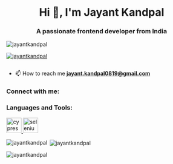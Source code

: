 <h1 align="center">Hi 👋, I'm Jayant Kandpal</h1>
<h3 align="center">A passionate frontend developer from India</h3>

<p align="left"> <img src="https://komarev.com/ghpvc/?username=jayantkandpal&label=Profile%20views&color=0e75b6&style=flat" alt="jayantkandpal" /> </p>

<p align="left"> <a href="https://github.com/ryo-ma/github-profile-trophy"><img src="https://github-profile-trophy.vercel.app/?username=jayantkandpal" alt="jayantkandpal" /></a> </p>

<p align="left"> <a href="https://twitter.com/" target="blank"><img src="https://img.shields.io/twitter/follow/?logo=twitter&style=for-the-badge" alt="" /></a> </p>

- 📫 How to reach me **jayant.kandpal0819@gmail.com**

<h3 align="left">Connect with me:</h3>
<p align="left">
</p>

<h3 align="left">Languages and Tools:</h3>
<p align="left"> <a href="https://www.cypress.io" target="_blank" rel="noreferrer"> <img src="https://raw.githubusercontent.com/simple-icons/simple-icons/6e46ec1fc23b60c8fd0d2f2ff46db82e16dbd75f/icons/cypress.svg" alt="cypress" width="40" height="40"/> </a> <a href="https://www.selenium.dev" target="_blank" rel="noreferrer"> <img src="https://raw.githubusercontent.com/detain/svg-logos/780f25886640cef088af994181646db2f6b1a3f8/svg/selenium-logo.svg" alt="selenium" width="40" height="40"/> </a> </p>

<p><img align="left" src="https://github-readme-stats.vercel.app/api/top-langs?username=jayantkandpal&show_icons=true&locale=en&layout=compact" alt="jayantkandpal" /></p>

<p>&nbsp;<img align="center" src="https://github-readme-stats.vercel.app/api?username=jayantkandpal&show_icons=true&locale=en" alt="jayantkandpal" /></p>

<p><img align="center" src="https://github-readme-streak-stats.herokuapp.com/?user=jayantkandpal&" alt="jayantkandpal" /></p>
